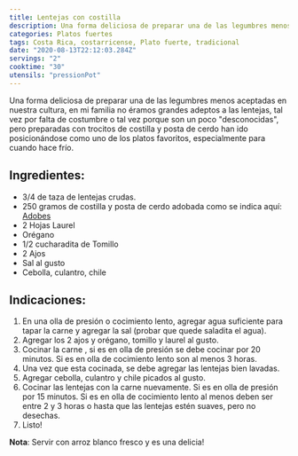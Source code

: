 ```yaml
---
title: Lentejas con costilla
description: Una forma deliciosa de preparar una de las legumbres menos aceptadas en nuestra cultura
categories: Platos fuertes
tags: Costa Rica, costarricense, Plato fuerte, tradicional
date: "2020-08-13T22:12:03.284Z"
servings: "2"
cooktime: "30"
utensils: "pressionPot"
---
```


Una forma deliciosa de preparar una de las legumbres menos aceptadas en nuestra cultura, en mi familia no éramos grandes adeptos a las lentejas, tal vez por falta de costumbre o tal vez porque son un poco "desconocidas", pero preparadas con trocitos de costilla y posta de cerdo han ido posicionándose como uno de los platos favoritos, especialmente para cuando hace frío.

## Ingredientes:

- 3/4 de taza de lentejas crudas.
- 250 gramos de costilla y posta de cerdo adobada como se indica aquí: [Adobes](/Adobes/#posta-frijoles)
- 2 Hojas Laurel
- Orégano
- 1/2 cucharadita de Tomillo
- 2 Ajos
- Sal al gusto
- Cebolla, culantro, chile

## Indicaciones:

1. En una olla de presión o cocimiento lento, agregar agua suficiente para tapar la carne y agregar la sal (probar que quede saladita el agua).
2. Agregar los 2 ajos y orégano, tomillo y laurel al gusto.
3. Cocinar la carne , si es en olla de presión se debe cocinar por 20 minutos. Si es en olla de cocimiento lento son al menos 3 horas.
4. Una vez que esta cocinada, se debe agregar las lentejas bien lavadas.
5. Agregar cebolla, culantro y chile picados al gusto.
6. Cocinar las lentejas con la carne nuevamente. Si es en olla de presión por 15 minutos. Si es en olla de cocimiento lento al menos deben ser entre 2 y 3 horas o hasta que las lentejas estén suaves, pero no desechas.
7. Listo!

**Nota**: Servir con arroz blanco fresco y es una delicia!